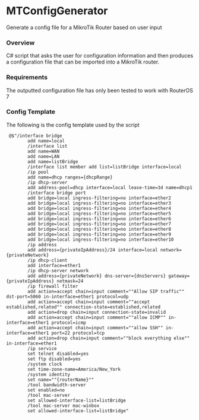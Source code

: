 # MTConfigGenerator
Generate a config file for a MikroTik Router based on user input

### Overview
C# script that asks the user for configuration information and then produces a configuration file that can be imported into a MikroTik router.

### Requirements
The outputted configuration file has only been tested to work with RouterOS 7

### Config Template
The following is the config template used by the script
```
 @$"/interface bridge
        add name=local
        /interface list
        add name=WAN
        add name=LAN
        add name=listBridge
        /interface list member add list=listBridge interface=local
        /ip pool
        add name=dhcp ranges={dhcpRange}
        /ip dhcp-server
        add address-pool=dhcp interface=local lease-time=3d name=dhcp1
        /interface bridge port
        add bridge=local ingress-filtering=no interface=ether2
        add bridge=local ingress-filtering=no interface=ether3
        add bridge=local ingress-filtering=no interface=ether4
        add bridge=local ingress-filtering=no interface=ether5
        add bridge=local ingress-filtering=no interface=ether6
        add bridge=local ingress-filtering=no interface=ether7
        add bridge=local ingress-filtering=no interface=ether8
        add bridge=local ingress-filtering=no interface=ether9
        add bridge=local ingress-filtering=no interface=ether10
        /ip address
        add address={privateIpAddress}/24 interface=local network={privateNetwork}
        /ip dhcp-client
        add interface=ether1
        /ip dhcp-server network
        add address={privateNetwork} dns-server={dnsServers} gateway={privateIpAddress} netmask=24
        /ip firewall filter
        add action=accept chain=input comment=""Allow SIP traffic"" dst-port=5060 in-interface=ether1 protocol=udp
        add action=accept chain=input comment=""accept established,related"" connection-state=established,related
        add action=drop chain=input connection-state=invalid
        add action=accept chain=input comment=""allow ICMP"" in-interface=ether1 protocol=icmp
        add action=accept chain=input comment=""allow SSH"" in-interface=ether1 port=22 protocol=tcp
        add action=drop chain=input comment=""block everything else"" in-interface=ether1
        /ip service
        set telnet disabled=yes
        set ftp disabled=yes
        /system clock
        set time-zone-name=America/New_York
        /system identity
        set name=""{routerName}""
        /tool bandwidth-server
        set enabled=no
        /tool mac-server
        set allowed-interface-list=listBridge
        /tool mac-server mac-winbox
        set allowed-interface-list=listBridge"
 
